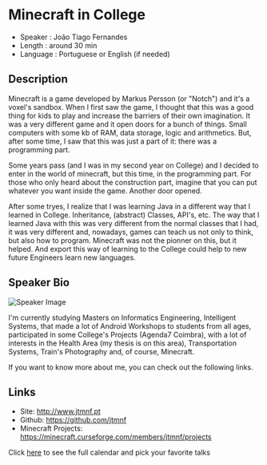 Minecraft in College
========================

* Speaker   : João Tiago Fernandes
* Length    : around 30 min 
* Language  : Portuguese or English (if needed)

Description
-----------

Minecraft is a game developed by Markus Persson (or "Notch") and it's a voxel's sandbox. When I first saw the game, I thought that this was a good thing for kids to play and increase the barriers of their own imagination. It was a very different game and it open doors for a bunch of things. Small computers with some kb of RAM, data storage, logic and arithmetics. But, after some time, I saw that this was just a part of it: there was a programming part.

Some years pass (and I was in my second year on College) and I decided to enter in the world of minecraft, but this time, in the programming part. For those who only heard about the construction part, imagine that you can put whatever you want inside the game. Another door opened.

After some tryes, I realize that I was learning Java in a different way that I learned in College. Inheritance, (abstract) Classes, API's, etc. The way that I learned Java with this was very different from the normal classes that I had, it was very different and, nowadays, games can teach us not only to think, but also how to program. Minecraft was not the pionner on this, but it helped. And export this way of learning to the College could help to new future Engineers learn new languages.

Speaker Bio
-----------

![Speaker Image](https://avatars1.githubusercontent.com/u/6806598?v=3&s=400)

I'm currently studying Masters on Informatics Engineering, Intelligent Systems, that made a lot of Android Workshops to students from all ages, participated in some College's Projects (Agenda7 Coimbra), with a lot of interests in the Health Area (my thesis is on this area), Transportation Systems, Train's Photography and, of course, Minecraft.

If you want to know more about me, you can check out the following links.

Links
-----

* Site: http://www.jtmnf.pt
* Github: https://github.com/jtmnf
* Minecraft Projects: https://minecraft.curseforge.com/members/jtmnf/projects

Click [here][1] to see the full calendar and pick your favorite talks

[1]: https://pixels.camp/schedule/
